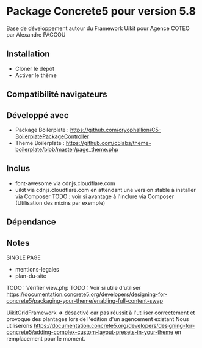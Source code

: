 Package Concrete5 pour version 5.8
=============
Base de développement autour du Framework Uikit pour Agence COTEO par Alexandre PACCOU

Installation
------------
* Cloner le dépôt
* Activer le thème

Compatibilité navigateurs
-------------------------

Développé avec
--------------
* Package Boilerplate : https://github.com/cryophallion/C5-BoilerplatePackageController
* Theme Boilerplate : https://github.com/c5labs/theme-boilerplate/blob/master/page_theme.php

Inclus
------
* font-awesome via cdnjs.cloudflare.com
* uikit via cdnjs.cloudflare.com en attendant une version stable à installer via Composer
TODO : voir si avantage à l'inclure via Composer (Utilisation des mixins par exemple)



Dépendance
----------



 Notes
 -----
 SINGLE PAGE
 * mentions-legales
 * plan-du-site

 TODO : Vérifier view.php
 TODO : Voir si utile d'utiliser https://documentation.concrete5.org/developers/designing-for-concrete5/packaging-your-theme/enabling-full-content-swap

 UikitGridFramework => désactivé car pas réussit à l'utiliser correctement et provoque des plantages lors de l'édition d'un agencement existant
 Nous utiliserons https://documentation.concrete5.org/developers/designing-for-concrete5/adding-complex-custom-layout-presets-in-your-theme en remplacement pour le moment.
